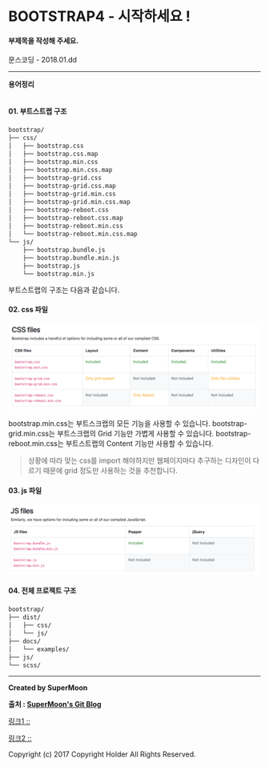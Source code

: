 # BOOTSTRAP4 - 시작하세요 !

#### 부제목을 작성해 주세요.

<div class="pull-right"> 문스코딩 - 2018.01.dd </div>

---

**용어정리**
```

```

#### 01. 부트스트랩 구조

```dir
bootstrap/
├── css/
│   ├── bootstrap.css
│   ├── bootstrap.css.map
│   ├── bootstrap.min.css
│   ├── bootstrap.min.css.map
│   ├── bootstrap-grid.css
│   ├── bootstrap-grid.css.map
│   ├── bootstrap-grid.min.css
│   ├── bootstrap-grid.min.css.map
│   ├── bootstrap-reboot.css
│   ├── bootstrap-reboot.css.map
│   ├── bootstrap-reboot.min.css
│   └── bootstrap-reboot.min.css.map
└── js/
    ├── bootstrap.bundle.js
    ├── bootstrap.bundle.min.js
    ├── bootstrap.js
    └── bootstrap.min.js
```

부트스트랩의 구조는 다음과 같습니다.

#### 02. css 파일

![](./img/bootstrap_css.png)

bootstrap.min.css는 부트스크랩의 모든 기능을 사용할 수 있습니다.
bootstrap-grid.min.css는 부트스크랩의 Grid 기능만 가볍게 사용할 수 있습니다.
bootstrap-reboot.min.css는 부트스트랩의 Content 기능만 사용할 수 있습니다.

> 상황에 따라 맞는 css를 import 해야하지만 웹페이지마다 추구하는 디자인이 다르기 때문에 grid 정도만 사용하는 것을 추천합니다.

#### 03. js 파일

![](./img/bootstrap_js.png)

#### 04. 전체 프로젝트 구조

```dir
bootstrap/
├── dist/
│   ├── css/
│   └── js/
├── docs/
│   └── examples/
├── js/
└── scss/
```




---

**Created by SuperMoon**

**출처 : [SuperMoon's Git Blog](https://github.com/jm921106)**

[링크1 :: ]()

[링크2 :: ]()


Copyright (c) 2017 Copyright Holder All Rights Reserved.
